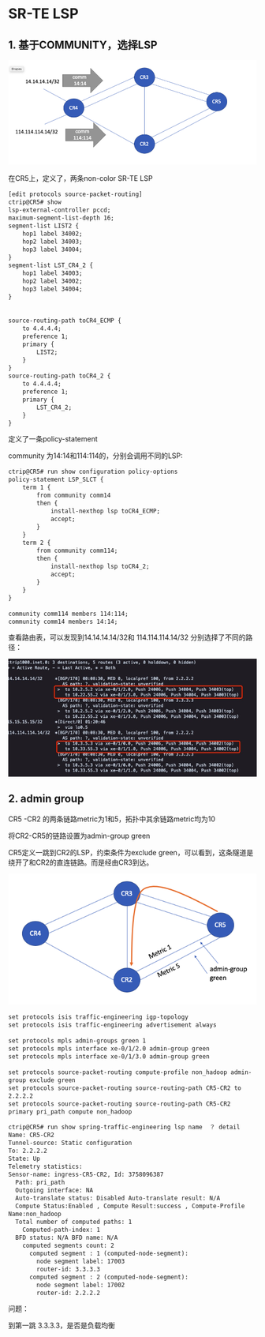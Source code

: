 #  SR-TE LSP

## 1. 基于COMMUNITY，选择LSP

![image-20200323003612152](img/image-20200323003612152.png)

在CR5上，定义了，两条non-color SR-TE LSP

```
[edit protocols source-packet-routing]
ctrip@CR5# show 
lsp-external-controller pccd;
maximum-segment-list-depth 16;
segment-list LIST2 {
    hop1 label 34002;
    hop2 label 34003;
    hop3 label 34004;
}
segment-list LST_CR4_2 {
    hop1 label 34003;
    hop2 label 34002;
    hop3 label 34004;
}


source-routing-path toCR4_ECMP {
    to 4.4.4.4;
    preference 1;
    primary {
        LIST2;
    }
}
source-routing-path toCR4_2 {
    to 4.4.4.4;
    preference 1;
    primary {
        LST_CR4_2;
    }
}
```



定义了一条policy-statement

community 为14:14和114:114的，分别会调用不同的LSP:

```
ctrip@CR5# run show configuration policy-options 
policy-statement LSP_SLCT {
    term 1 {
        from community comm14
        then {
            install-nexthop lsp toCR4_ECMP;
            accept;
        }
    }
    term 2 {
        from community comm114;
        then {
            install-nexthop lsp toCR4_2;
            accept;
        }
    }
}

community comm114 members 114:114;
community comm14 members 14:14;
```



查看路由表，可以发现到14.14.14.14/32和 114.114.114.14/32 分别选择了不同的路径：

![image-20200323004234415](img/image-20200323004234415.png)

## 

## 2. admin group



CR5 -CR2 的两条链路metric为1和5，拓扑中其余链路metric均为10

将CR2-CR5的链路设置为admin-group green

CR5定义一跳到CR2的LSP，约束条件为exclude green，可以看到，这条隧道是绕开了和CR2的直连链路。而是经由CR3到达。

![image-20200321003103685](img/image-20200321003103685.png)

```
set protocols isis traffic-engineering igp-topology
set protocols isis traffic-engineering advertisement always

set protocols mpls admin-groups green 1
set protocols mpls interface xe-0/1/2.0 admin-group green
set protocols mpls interface xe-0/1/3.0 admin-group green

set protocols source-packet-routing compute-profile non_hadoop admin-group exclude green
set protocols source-packet-routing source-routing-path CR5-CR2 to 2.2.2.2
set protocols source-packet-routing source-routing-path CR5-CR2 primary pri_path compute non_hadoop
```



```
ctrip@CR5# run show spring-traffic-engineering lsp name  ？ detail 
Name: CR5-CR2
Tunnel-source: Static configuration
To: 2.2.2.2
State: Up
Telemetry statistics:
Sensor-name: ingress-CR5-CR2, Id: 3758096387
  Path: pri_path
  Outgoing interface: NA
  Auto-translate status: Disabled Auto-translate result: N/A
  Compute Status:Enabled , Compute Result:success , Compute-Profile Name:non_hadoop
  Total number of computed paths: 1
    Computed-path-index: 1
  BFD status: N/A BFD name: N/A
    computed segments count: 2
      computed segment : 1 (computed-node-segment): 
        node segment label: 17003
        router-id: 3.3.3.3
      computed segment : 2 (computed-node-segment): 
        node segment label: 17002
        router-id: 2.2.2.2
```





问题： 

到第一跳 3.3.3.3，是否是负载均衡